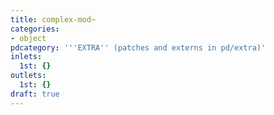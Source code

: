 ```yaml
---
title: complex-mod~
categories:
- object
pdcategory: '''EXTRA'' (patches and externs in pd/extra)'
inlets:
  1st: {}
outlets:
  1st: {}
draft: true
---
```


